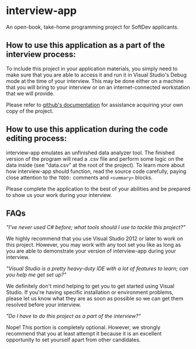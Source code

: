 # interview-app
An open-book, take-home programming project for SoftDev applicants.

## How to use this application as a part of the interview process:
To include this project in your application materials, you simply need to make sure that you are able to access it 
and run it in Visual Studio's Debug mode at the time of your interview. This may be done either on a machine that 
you will bring to your interview or on an internet-connected workstation that we will provide. 

Please refer to [github's documentation](https://help.github.com/articles/cloning-a-repository/) for assistance 
acquiring your own copy of the project.

## How to use this application during the code editing process:
interview-app emulates an unfinished data analyzer tool. The finished version of the program will read a .csv file 
and perform some logic on the data inside (see "data.csv" at the root of the project). To learn more about how 
interview-app should function, read the source code carefully, paying close attention to the `TODO:` comments and 
`<summary>` blocks.

Please complete the application to the best of your abilities and be prepared to show us your work during your 
interview.

## FAQs

*"I've never used C# before; what tools should I use to tackle this project?"*

We highly recommend that you use Visual Studio 2012 or later to work on this project. However, you may work with any 
tool set you like as long as you are able to demonstrate your version of interview-app during your interview.

*"Visual Studio is a pretty heavy-duty IDE with a lot of features to learn; can you help me get set up?"*

We definitely don't mind helping to get you to get started using Visual Studio. If you're having specific installation or
environment problems, please let us know what they are as soon as possible so we can get them resolved before your 
interview.

*"Do I have to do this project as a part of the interview?"*

Nope! This portion is completely optional. However, we strongly recommend that you at least attempt it because it is 
an excellent opportunity to set yourself apart from other candidates.
